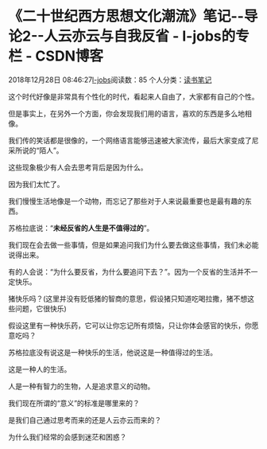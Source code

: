 # 《二十世纪西方思想文化潮流》笔记--导论2--人云亦云与自我反省 - l-jobs的专栏 - CSDN博客





2018年12月28日 08:46:27[l-jobs](https://me.csdn.net/qq_26010491)阅读数：85
个人分类：[读书笔记](https://blog.csdn.net/qq_26010491/article/category/5586325)









这个时代好像是非常具有个性化的时代，看起来人自由了，大家都有自己的个性。

但是事实上，在另外一个方面，你会发现我们用的语言，喜欢的东西是多么地相像。

我们传的笑话都是很像的，一个网络语言能够迅速被大家流传，最后大家变成了尼采所说的“陌人”。

这些现象极少有人会去思考背后是因为什么。

因为我们太忙了。

我们慢慢生活地像是一个动物，而忘记了那些对于人来说最重要也是最有趣的东西。

苏格拉底说：“**未经反省的人生是不值得过的**”。

我们现在会去做一些事情，但是如果追问我们为什么要去做这些事情，我们未必能说得出来。

有的人会说：“为什么要反省，为什么要追问下去？”。因为一个反省的生活并不一定快乐。

猪快乐吗？(这里并没有贬低猪的智商的意思，假设猪只知道吃喝拉撒，猪不想这些问题，它很快乐)

假设这里有一种快乐药，它可以让你忘记所有烦恼，只让你体会感官的快乐，你愿意吃吗？

苏格拉底没有说这是一种快乐的生活，他说这是一种值得过的生活。

这是一种人的生活。

人是一种有智力的生物，人是追求意义的动物。

我们现在所谓的“意义”的标准是哪里来的？

是我们自己通过思考而来的还是人云亦云而来的？

为什么我们经常的会感到迷茫和困惑？




